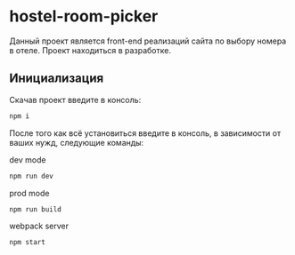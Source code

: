 # hostel-room-picker
Данный проект является front-end реализаций сайта по выбору номера в отеле. Проект находиться в разработке.

## Инициализация

Скачав проект введите в консоль:
```js
npm i
```

После того как всё установиться введите в консоль, в зависимости от ваших нужд, следующие команды:

dev mode
```js
npm run dev
```

prod mode
```js
npm run build
```

webpack server
```js
npm start
```
